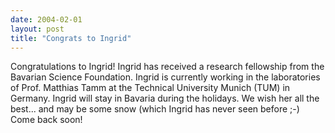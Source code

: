 ```yaml
---
date: 2004-02-01
layout: post
title: "Congrats to Ingrid"
---
```


Congratulations to Ingrid! 
Ingrid has received a research fellowship from the Bavarian Science Foundation. 
Ingrid is currently working in the laboratories of Prof. Matthias Tamm at the Technical University Munich (TUM) in Germany. 
Ingrid will stay in Bavaria during the holidays. 
We wish her all the best... and may be some snow (which Ingrid has never seen before ;-)
Come back soon!

